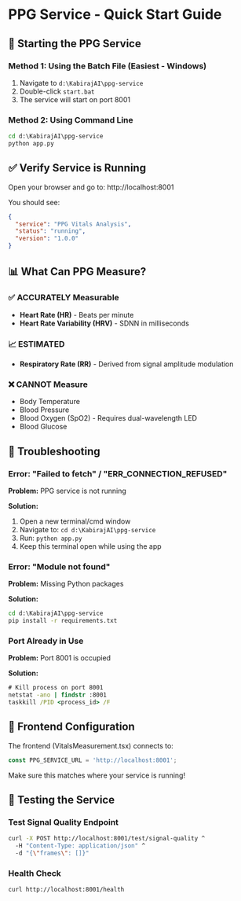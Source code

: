 # PPG Service - Quick Start Guide

## 🚀 Starting the PPG Service

### Method 1: Using the Batch File (Easiest - Windows)
1. Navigate to `d:\KabirajAI\ppg-service`
2. Double-click `start.bat`
3. The service will start on port 8001

### Method 2: Using Command Line
```cmd
cd d:\KabirajAI\ppg-service
python app.py
```

## ✅ Verify Service is Running

Open your browser and go to: http://localhost:8001

You should see:
```json
{
  "service": "PPG Vitals Analysis",
  "status": "running",
  "version": "1.0.0"
}
```

## 📊 What Can PPG Measure?

### ✅ ACCURATELY Measurable
- **Heart Rate (HR)** - Beats per minute
- **Heart Rate Variability (HRV)** - SDNN in milliseconds

### 📈 ESTIMATED
- **Respiratory Rate (RR)** - Derived from signal amplitude modulation

### ❌ CANNOT Measure
- Body Temperature
- Blood Pressure
- Blood Oxygen (SpO2) - Requires dual-wavelength LED
- Blood Glucose

## 🔧 Troubleshooting

### Error: "Failed to fetch" / "ERR_CONNECTION_REFUSED"
**Problem:** PPG service is not running

**Solution:**
1. Open a new terminal/cmd window
2. Navigate to: `cd d:\KabirajAI\ppg-service`
3. Run: `python app.py`
4. Keep this terminal open while using the app

### Error: "Module not found"
**Problem:** Missing Python packages

**Solution:**
```cmd
cd d:\KabirajAI\ppg-service
pip install -r requirements.txt
```

### Port Already in Use
**Problem:** Port 8001 is occupied

**Solution:**
```cmd
# Kill process on port 8001
netstat -ano | findstr :8001
taskkill /PID <process_id> /F
```

## 📱 Frontend Configuration

The frontend (VitalsMeasurement.tsx) connects to:
```typescript
const PPG_SERVICE_URL = 'http://localhost:8001';
```

Make sure this matches where your service is running!

## 🧪 Testing the Service

### Test Signal Quality Endpoint
```bash
curl -X POST http://localhost:8001/test/signal-quality ^
  -H "Content-Type: application/json" ^
  -d "{\"frames\": []}"
```

### Health Check
```bash
curl http://localhost:8001/health
```
